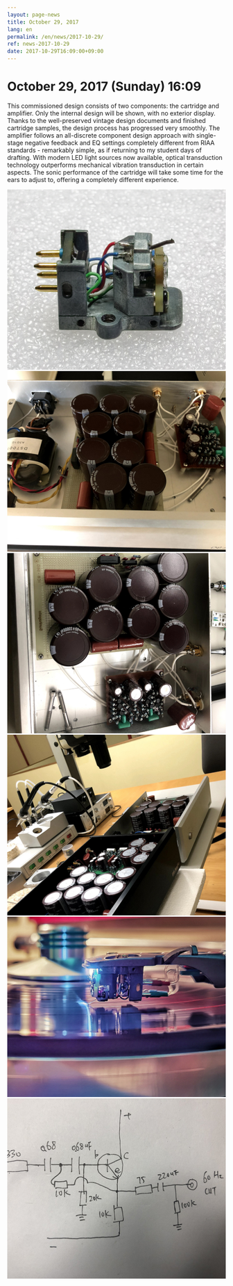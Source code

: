 ```yaml
---
layout: page-news
title: October 29, 2017
lang: en
permalink: /en/news/2017-10-29/
ref: news-2017-10-29
date: 2017-10-29T16:09:00+09:00
---
```



# October 29, 2017 (Sunday) 16:09

This commissioned design consists of two components: the cartridge and amplifier. Only the internal design will be shown, with no exterior display.
Thanks to the well-preserved vintage design documents and finished cartridge samples, the design process has progressed very smoothly. The amplifier follows an all-discrete component design approach with single-stage negative feedback and EQ settings completely different from RIAA standards - remarkably simple, as if returning to my student days of drafting.
With modern LED light sources now available, optical transduction technology outperforms mechanical vibration transduction in certain aspects. The sonic performance of the cartridge will take some time for the ears to adjust to, offering a completely different experience.

![1](/assets/news/2017-10-29/1.jpg)
![2](/assets/news/2017-10-29/2.jpg)
![3](/assets/news/2017-10-29/3.jpg)
![4](/assets/news/2017-10-29/4.jpg)
![5](/assets/news/2017-10-29/5.jpg)
![6](/assets/news/2017-10-29/6.jpg)
